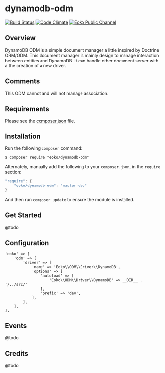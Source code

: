 dynamodb-odm
============

[![Build Status](https://travis-ci.org/eoko/odm-driver-dynamodb.svg?branch=master)](https://travis-ci.org/eoko/odm-driver-dynamodb)
[![Code Climate](https://codeclimate.com/github/eoko/dynamodb-odm/badges/gpa.svg)](https://codeclimate.com/github/eoko/dynamodb-odm)
[![Eoko Public Channel](http://slackin.eoko.fr/badge.svg)](http://slackin.eoko.fr/)

Overview
--------

DynamoDB ODM is a simple document manager a little inspired by Doctrine ORM/ODM. This document manager is mainly design
to manage interaction between entities and DynamoDB. It can handle other document server with a the creation of a new driver.

Comments
--------

This ODM cannot and will not manage association.

Requirements
------------
  
Please see the [composer.json](composer.json) file.

Installation
------------

Run the following `composer` command:

```console
$ composer require "eoko/dynamodb-odm"
```

Alternately, manually add the following to your `composer.json`, in the `require` section:

```javascript
"require": {
    "eoko/dynamodb-odm": "master-dev"
}
```

And then run `composer update` to ensure the module is installed.

Get Started
-----------

@todo

Configuration
-------------


    'eoko' => [
        'odm' => [
            'driver' => [
                'name' => 'Eoko\\ODM\\Driver\\DynamoDB',
                'options' => [
                    'autoload' => [
                        'Eoko\\ODM\\Driver\\DynamoDB' => __DIR__ . '/../src/'
                    ],
                    'prefix' => 'dev',
                ],
            ],
        ],
    ],

Events
------

@todo


Credits
-------

@todo

